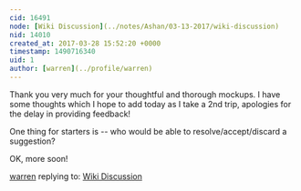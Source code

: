 ```yaml
---
cid: 16491
node: [Wiki Discussion](../notes/Ashan/03-13-2017/wiki-discussion)
nid: 14010
created_at: 2017-03-28 15:52:20 +0000
timestamp: 1490716340
uid: 1
author: [warren](../profile/warren)
---
```


Thank you very much for your thoughtful and thorough mockups. I have some thoughts which I hope to add today as I take a 2nd trip, apologies for the delay in providing feedback!

One thing for starters is -- who would be able to resolve/accept/discard a suggestion? 

OK, more soon!

[warren](../profile/warren) replying to: [Wiki Discussion](../notes/Ashan/03-13-2017/wiki-discussion)

